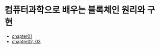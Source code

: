 # 컴퓨터과학으로 배우는 블록체인 원리와 구현

- [chapter01](./chapter-1/README.md)
- [chapter02, 03](./chapter-2/README.md)
